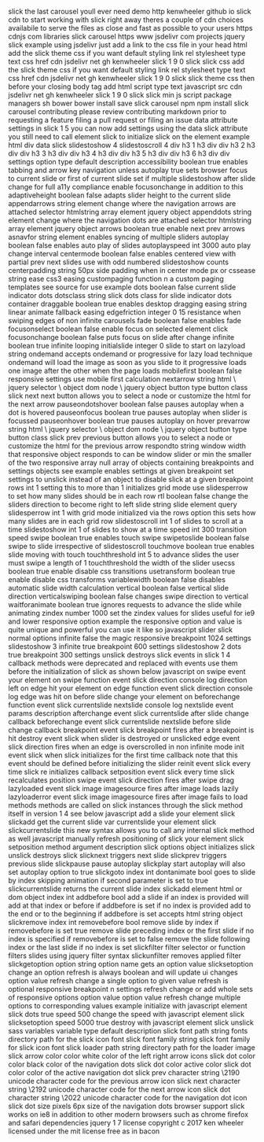 slick the last carousel youll ever need demo http kenwheeler github io slick cdn to start working with slick right away theres a couple of cdn choices availabile to serve the files as close and fast as possible to your users https cdnjs com libraries slick carousel https www jsdelivr com projects jquery slick example using jsdelivr just add a link to the css file in your head html add the slick theme css if you want default styling link rel stylesheet type text css href cdn jsdelivr net gh kenwheeler slick 1 9 0 slick slick css add the slick theme css if you want default styling link rel stylesheet type text css href cdn jsdelivr net gh kenwheeler slick 1 9 0 slick slick theme css then before your closing body tag add html script type text javascript src cdn jsdelivr net gh kenwheeler slick 1 9 0 slick slick min js script package managers sh bower bower install save slick carousel npm npm install slick carousel contributing please review contributing markdown prior to requesting a feature filing a pull request or filing an issue data attribute settings in slick 1 5 you can now add settings using the data slick attribute you still need to call element slick to initialize slick on the element example html div data slick slidestoshow 4 slidestoscroll 4 div h3 1 h3 div div h3 2 h3 div div h3 3 h3 div div h3 4 h3 div div h3 5 h3 div div h3 6 h3 div div settings option type default description accessibility boolean true enables tabbing and arrow key navigation unless autoplay true sets browser focus to current slide or first of current slide set if multiple slidestoshow after slide change for full a11y compliance enable focusonchange in addition to this adaptiveheight boolean false adapts slider height to the current slide appendarrows string element change where the navigation arrows are attached selector htmlstring array element jquery object appenddots string element change where the navigation dots are attached selector htmlstring array element jquery object arrows boolean true enable next prev arrows asnavfor string element enables syncing of multiple sliders autoplay boolean false enables auto play of slides autoplayspeed int 3000 auto play change interval centermode boolean false enables centered view with partial prev next slides use with odd numbered slidestoshow counts centerpadding string 50px side padding when in center mode px or cssease string ease css3 easing custompaging function n a custom paging templates see source for use example dots boolean false current slide indicator dots dotsclass string slick dots class for slide indicator dots container draggable boolean true enables desktop dragging easing string linear animate fallback easing edgefriction integer 0 15 resistance when swiping edges of non infinite carousels fade boolean false enables fade focusonselect boolean false enable focus on selected element click focusonchange boolean false puts focus on slide after change infinite boolean true infinite looping initialslide integer 0 slide to start on lazyload string ondemand accepts ondemand or progressive for lazy load technique ondemand will load the image as soon as you slide to it progressive loads one image after the other when the page loads mobilefirst boolean false responsive settings use mobile first calculation nextarrow string html \ jquery selector \ object dom node \ jquery object button type button class slick next next button allows you to select a node or customize the html for the next arrow pauseondotshover boolean false pauses autoplay when a dot is hovered pauseonfocus boolean true pauses autoplay when slider is focussed pauseonhover boolean true pauses autoplay on hover prevarrow string html \ jquery selector \ object dom node \ jquery object button type button class slick prev previous button allows you to select a node or customize the html for the previous arrow respondto string window width that responsive object responds to can be window slider or min the smaller of the two responsive array null array of objects containing breakpoints and settings objects see example enables settings at given breakpoint set settings to unslick instead of an object to disable slick at a given breakpoint rows int 1 setting this to more than 1 initializes grid mode use slidesperrow to set how many slides should be in each row rtl boolean false change the sliders direction to become right to left slide string slide element query slidesperrow int 1 with grid mode initialized via the rows option this sets how many slides are in each grid row slidestoscroll int 1 of slides to scroll at a time slidestoshow int 1 of slides to show at a time speed int 300 transition speed swipe boolean true enables touch swipe swipetoslide boolean false swipe to slide irrespective of slidestoscroll touchmove boolean true enables slide moving with touch touchthreshold int 5 to advance slides the user must swipe a length of 1 touchthreshold the width of the slider usecss boolean true enable disable css transitions usetransform boolean true enable disable css transforms variablewidth boolean false disables automatic slide width calculation vertical boolean false vertical slide direction verticalswiping boolean false changes swipe direction to vertical waitforanimate boolean true ignores requests to advance the slide while animating zindex number 1000 set the zindex values for slides useful for ie9 and lower responsive option example the responsive option and value is quite unique and powerful you can use it like so javascript slider slick normal options infinite false the magic responsive breakpoint 1024 settings slidestoshow 3 infinite true breakpoint 600 settings slidestoshow 2 dots true breakpoint 300 settings unslick destroys slick events in slick 1 4 callback methods were deprecated and replaced with events use them before the initialization of slick as shown below javascript on swipe event your element on swipe function event slick direction console log direction left on edge hit your element on edge function event slick direction console log edge was hit on before slide change your element on beforechange function event slick currentslide nextslide console log nextslide event params description afterchange event slick currentslide after slide change callback beforechange event slick currentslide nextslide before slide change callback breakpoint event slick breakpoint fires after a breakpoint is hit destroy event slick when slider is destroyed or unslicked edge event slick direction fires when an edge is overscrolled in non infinite mode init event slick when slick initializes for the first time callback note that this event should be defined before initializing the slider reinit event slick every time slick re initializes callback setposition event slick every time slick recalculates position swipe event slick direction fires after swipe drag lazyloaded event slick image imagesource fires after image loads lazily lazyloaderror event slick image imagesource fires after image fails to load methods methods are called on slick instances through the slick method itself in version 1 4 see below javascript add a slide your element slick slickadd get the current slide var currentslide your element slick slickcurrentslide this new syntax allows you to call any internal slick method as well javascript manually refresh positioning of slick your element slick setposition method argument description slick options object initializes slick unslick destroys slick slicknext triggers next slide slickprev triggers previous slide slickpause pause autoplay slickplay start autoplay will also set autoplay option to true slickgoto index int dontanimate bool goes to slide by index skipping animation if second parameter is set to true slickcurrentslide returns the current slide index slickadd element html or dom object index int addbefore bool add a slide if an index is provided will add at that index or before if addbefore is set if no index is provided add to the end or to the beginning if addbefore is set accepts html string object slickremove index int removebefore bool remove slide by index if removebefore is set true remove slide preceding index or the first slide if no index is specified if removebefore is set to false remove the slide following index or the last slide if no index is set slickfilter filter selector or function filters slides using jquery filter syntax slickunfilter removes applied filter slickgetoption option string option name gets an option value slicksetoption change an option refresh is always boolean and will update ui changes option value refresh change a single option to given value refresh is optional responsive breakpoint n settings refresh change or add whole sets of responsive options option value option value refresh change multiple options to corresponding values example initialize with javascript element slick dots true speed 500 change the speed with javascript element slick slicksetoption speed 5000 true destroy with javascript element slick unslick sass variables variable type default description slick font path string fonts directory path for the slick icon font slick font family string slick font family for slick icon font slick loader path string directory path for the loader image slick arrow color color white color of the left right arrow icons slick dot color color black color of the navigation dots slick dot color active color slick dot color color of the active navigation dot slick prev character string \2190 unicode character code for the previous arrow icon slick next character string \2192 unicode character code for the next arrow icon slick dot character string \2022 unicode character code for the navigation dot icon slick dot size pixels 6px size of the navigation dots browser support slick works on ie8 in addition to other modern browsers such as chrome firefox and safari dependencies jquery 1 7 license copyright c 2017 ken wheeler licensed under the mit license free as in bacon